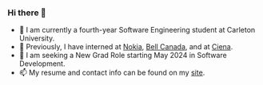 ### Hi there 👋

- 🌱 I am currently a fourth-year Software Engineering student at Carleton University.
- 🔭 Previously, I have interned at [Nokia](https://www.nokia.com/), [Bell Canada](https://www.bell.ca/), and at [Ciena](https://www.ciena.ca/).
- 👯 I am seeking a New Grad Role starting May 2024 in Software Development.
- 📫 My resume and contact info can be found on my [site](https://kareemelassad.me/).

